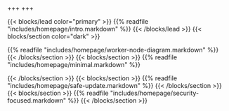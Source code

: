 +++
+++


{{< blocks/lead color="primary" >}}
{{% readfile "includes/homepage/intro.markdown" %}}
{{< /blocks/lead >}}
{{< blocks/section color="dark" >}}

{{% readfile "includes/homepage/worker-node-diagram.markdown" %}}
{{< /blocks/section >}}
{{< blocks/section >}}
{{% readfile "includes/homepage/minimal.markdown" %}}

{{< /blocks/section >}}
{{< blocks/section >}}
{{% readfile "includes/homepage/safe-update.markdown" %}}
{{< /blocks/section >}}
{{< blocks/section >}}
{{% readfile "includes/homepage/security-focused.markdown" %}}
{{< /blocks/section >}}
